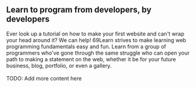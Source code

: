 ## Learn to program from developers, by developers
Ever look up a tutorial on how to make your first website and can't wrap your head around it? We can help! 69Learn strives to make learning web programming fundamentals easy and fun. Learn from a group of programmers who've gone through the same struggle who can open your path to making a statement on the web, whether it be for your future business, blog, portfolio, or even a gallery.
\
\
TODO: Add more content here

